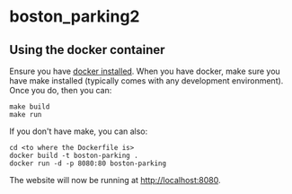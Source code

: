 # boston_parking2

## Using the docker container

Ensure you have [docker installed](https://www.docker.com/community-edition). When you have docker, make sure you have make installed (typically comes with any development environment).  Once you do, then you can:

```
make build
make run
```

If you don't have make, you can also:

```
cd <to where the Dockerfile is>
docker build -t boston-parking . 
docker run -d -p 8080:80 boston-parking
```

The website will now be running at [http://localhost:8080](http://localhost:8080).  
